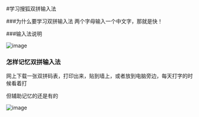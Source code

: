#学习搜狐双拼输入法

###为什么要学习双拼输入法
两个字母输入一个中文字，那就是快！

###输入法说明

![image](http://blogimages.oss-cn-hangzhou.aliyuncs.com/sohu_shuangping_1.png)


### 怎样记忆双拼输入法

网上下载一张双拼码表，打印出来，贴到墙上，或者放到电脑旁边，每天打字的时候看着打


但辅助记忆的还是有的

![image](http://blogimages.oss-cn-hangzhou.aliyuncs.com/sohu_shuangping.png)
